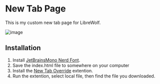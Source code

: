 # New Tab Page

This is my custom new tab page for LibreWolf.

![image](https://github.com/RemyIsCool/New-Tab-Page/assets/97812130/b1978ab0-1980-4abc-ac65-797487943453)

## Installation
1. Install [JetBrainsMono Nerd Font](https://www.nerdfonts.com/font-downloads).
2. Save the index.html file to somewhere on your computer
3. Install the [New Tab Override](https://addons.mozilla.org/en-US/firefox/addon/new-tab-override/) extention.
4. Run the extention, select local file, then find the file you downloaded.

